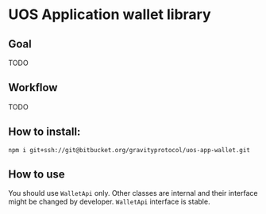 # UOS Application wallet library

## Goal
TODO

## Workflow
TODO

## How to install:

```
npm i git+ssh://git@bitbucket.org/gravityprotocol/uos-app-wallet.git
```

## How to use
You should use `WalletApi` only. Other classes are internal and their interface might be changed
by developer. `WalletApi` interface is stable.